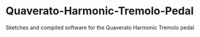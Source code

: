 # Quaverato-Harmonic-Tremolo-Pedal
Sketches and compiled software for the Quaverato Harmonic Tremolo pedal
